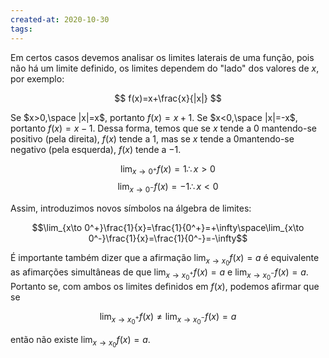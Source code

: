 ```yaml
---
created-at: 2020-10-30
tags:
---
```

Em certos casos devemos analisar os limites laterais de uma função, pois não há um limite definido, os limites dependem do "lado" dos valores de $x$, por exemplo:

$$
f(x)=x+\frac{x}{|x|}
$$

Se $x>0,\space |x|=x$, portanto $f(x)=x+1$. Se $x<0,\space |x|=-x$, portanto $f(x)=x-1$. Dessa forma, temos que se $x$ tende a $0$ mantendo-se positivo (pela direita), $f(x)$ tende a $1$, mas se $x$ tende a $0$mantendo-se negativo (pela esquerda), $f(x)$ tende a $-1$.

$$
\lim_{x\to 0^+}f(x)=1\therefore x>0
$$
$$
\lim_{x\to 0^-}f(x)=-1\therefore x<0
$$

Assim, introduzimos novos símbolos na álgebra de limites:

$$\lim_{x\to 0^+}\frac{1}{x}=\frac{1}{0^+}=+\infty\space\lim_{x\to 0^-}\frac{1}{x}=\frac{1}{0^-}=-\infty$$

É importante também dizer que a afirmação $\lim_{x\to x_0}f(x)=a$ é equivalente as afimarções simultâneas de que $\lim_{x\to x_0^+}f(x)=a$ e $\lim_{x\to x_0^-}f(x)=a$.
Portanto se, com ambos os limites definidos em $f(x)$, podemos afirmar que se

$$\lim_{x\to x_0^+}f(x) \not= \lim_{x\to x_0^-}f(x)=a$$

então não existe $\lim_{x\to x_0}f(x)=a$.
